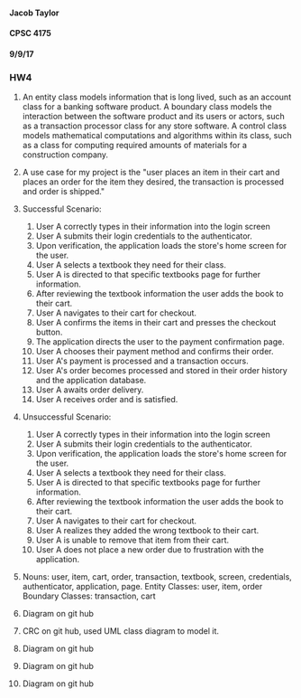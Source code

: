 #### Jacob Taylor
#### CPSC 4175
#### 9/9/17
### HW4

1) An entity class models information that is long lived, such as an account class for a banking software product. A boundary class models the interaction between the software product and its users or actors, such as a transaction processor class for any store software. A control class models mathematical computations and algorithms within its class, such as a class for computing required amounts of materials for a construction company.

2) A use case for my project is the "user places an item in their cart and places an order for the item they desired, the transaction is processed and order is shipped."

3) Successful Scenario:

	1. User A correctly types in their information into the login screen
	2. User A submits their login credentials to the authenticator.
	3. Upon verification, the application loads the store's home screen for the user.
	4. User A selects a textbook they need for their class.
	5. User A is directed to that specific textbooks page for further information.
	6. After reviewing the textbook information the user adds the book to their cart.
	7. User A navigates to their cart for checkout.
	8. User A confirms the items in their cart and presses the checkout button.
	9. The application directs the user to the payment confirmation page.
	10. User A chooses their payment method and confirms their order.
	11. User A's payment is processed and a transaction occurs.
	12. User A's order becomes processed and stored in their order history and the application database.
	13. User A awaits order delivery.
	14. User A receives order and is satisfied.
	
4) Unsuccessful Scenario:

	1. User A correctly types in their information into the login screen
	2. User A submits their login credentials to the authenticator.
	3. Upon verification, the application loads the store's home screen for the user.
	4. User A selects a textbook they need for their class.
	5. User A is directed to that specific textbooks page for further information.
	6. After reviewing the textbook information the user adds the book to their cart.
	7. User A navigates to their cart for checkout.
	8. User A realizes they added the wrong textbook to their cart.
	9. User A is unable to remove that item from their cart.
	10. User A does not place a new order due to frustration with the application.
	
5) Nouns: user, item, cart, order, transaction, textbook, screen, credentials, authenticator, application, page.
Entity Classes: user, item, order
Boundary Classes: transaction, cart

6) Diagram on git hub

7) CRC on git hub, used UML class diagram to model it.

8) Diagram on git hub

9) Diagram on git hub

10) Diagram on git hub
	